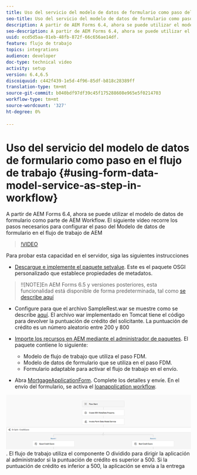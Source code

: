 ```yaml
---
title: Uso del servicio del modelo de datos de formulario como paso del flujo de trabajo
seo-title: Uso del servicio del modelo de datos de formulario como paso del flujo de trabajo
description: A partir de AEM Forms 6.4, ahora se puede utilizar el modelo de datos de formulario como parte de AEM Workflow. El siguiente vídeo recorre los pasos necesarios para configurar el paso del Modelo de datos de formulario en AEM Workflow.
seo-description: A partir de AEM Forms 6.4, ahora se puede utilizar el modelo de datos de formulario como parte de AEM Workflow. El siguiente vídeo recorre los pasos necesarios para configurar el paso del Modelo de datos de formulario en AEM Workflow.
uuid: ecd5d5aa-01eb-48fb-872f-66c656ae14df.
feature: flujo de trabajo
topics: integrations
audience: developer
doc-type: technical video
activity: setup
version: 6.4,6.5
discoiquuid: c442f439-1e5d-4f96-85df-b818c28389ff
translation-type: tm+mt
source-git-commit: b040bdf97df39c45f175288608e965e5f0214703
workflow-type: tm+mt
source-wordcount: '327'
ht-degree: 0%

---
```



# Uso del servicio del modelo de datos de formulario como paso en el flujo de trabajo {#using-form-data-model-service-as-step-in-workflow}

A partir de AEM Forms 6.4, ahora se puede utilizar el modelo de datos de formulario como parte de AEM Workflow. El siguiente vídeo recorre los pasos necesarios para configurar el paso del Modelo de datos de formulario en el flujo de trabajo de AEM


>[!VIDEO](https://video.tv.adobe.com/v/21719/?quality=9&learn=on)

Para probar esta capacidad en el servidor, siga las siguientes instrucciones
* [Descargue e implemente el paquete setvalue](/help/forms/assets/common-osgi-bundles/SetValueApp.core-1.0-SNAPSHOT.jar). Este es el paquete OSGI personalizado que establece propiedades de metadatos.
>!![NOTE]En AEM Forms 6.5 y versiones posteriores, esta funcionalidad está disponible de forma predeterminada, tal como  [se describe aquí](form-data-model-service-as-step-in-aem65-workflow-video-use.md)

* Configure para que el archivo SampleRest.war se muestre como se describe [aquí](https://docs.adobe.com/content/help/en/experience-manager-learn/forms/ic-print-channel-tutorial/introduction.html). El archivo war implementado en Tomcat tiene el código para devolver la puntuación de crédito del solicitante. La puntuación de crédito es un número aleatorio entre 200 y 800

* [Importe los recursos en AEM mediante el administrador de paquetes](assets/invoke-fdm-as-service-step.zip). El paquete contiene lo siguiente:

   * Modelo de flujo de trabajo que utiliza el paso FDM.
   * Modelo de datos de formulario que se utiliza en el paso FDM.
   * Formulario adaptable para activar el flujo de trabajo en el envío.
* Abra [MortgageApplicationForm](http://localhost:4502/content/dam/formsanddocuments/loanapplication/jcr:content?wcmmode=disabled). Complete los detalles y envíe. En el envío del formulario, se activa el [loanapplication workflow](http://http://localhost:4502/editor.html/conf/global/settings/workflow/models/LoanApplication2.html).

![ flujo de trabajo ](assets/fdm-as-service-step-workflow.PNG).
El flujo de trabajo utiliza el componente O dividido para dirigir la aplicación al administrador si la puntuación de crédito es superior a 500. Si la puntuación de crédito es inferior a 500, la aplicación se envía a la entrega

